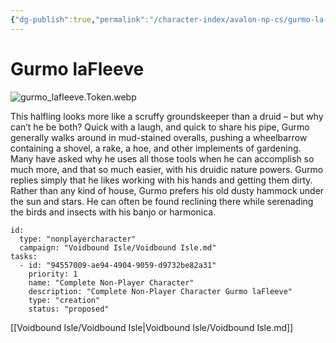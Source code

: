 ```yaml
---
{"dg-publish":true,"permalink":"/character-index/avalon-np-cs/gurmo-la-fleeve/","title":"Gurmo laFleeve","tags":["JournalEntryPage"]}
---
```






# Gurmo laFleeve
![gurmo_lafleeve.Token.webp](/img/user/Voidbound%20token%20images/gurmo_lafleeve.Token.webp)

This halfling looks more like a scruffy groundskeeper than a druid – but why can’t he be both? Quick with a laugh, and quick to share his pipe, Gurmo generally walks around in mud-stained overalls, pushing a wheelbarrow containing a shovel, a rake, a hoe, and other implements of gardening. Many have asked why he uses all those tools when he can accomplish so much more, and that so much easier, with his druidic nature powers. Gurmo replies simply that he likes working with his hands and getting them dirty. Rather than any kind of house, Gurmo prefers his old dusty hammock under the sun and stars. He can often be found reclining there while serenading the birds and insects with his banjo or harmonica.

```RpgManager4
id: 
  type: "nonplayercharacter"
  campaign: "Voidbound Isle/Voidbound Isle.md"
tasks: 
  - id: "94557009-ae94-4904-9059-d9732be82a31"
    priority: 1
    name: "Complete Non-Player Character"
    description: "Complete Non-Player Character Gurmo laFleeve"
    type: "creation"
    status: "proposed"
```
[[Voidbound Isle/Voidbound Isle\|Voidbound Isle/Voidbound Isle.md]]